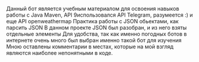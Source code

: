 Данный бот является учебным материалом для освоения навыков работы с Java Maven, API 9использовался API Telegram, разумеется :) и еще API openweathermap
Практика работы с JSON обьектами, как парсить JSON
В данном проекте JSON был разобран, и из него взяты отдельные элементы
Для удобства, так как именно погодных ботов в интернете очень много был выбран именно такой бот для изучения
Мною оставлены комментарии в местах, которые на мой взгляд являются наиболее непонятными в коде.